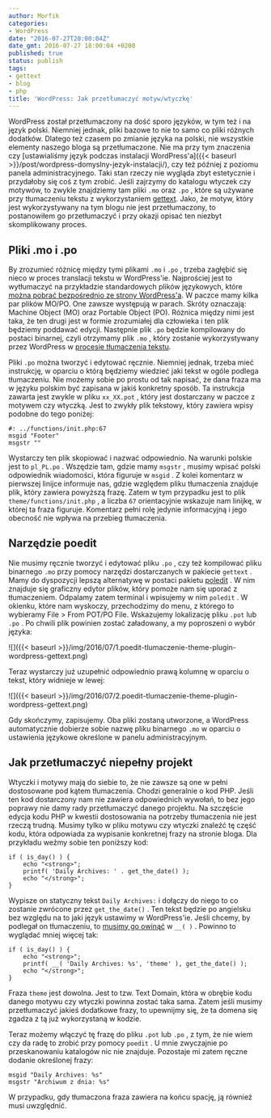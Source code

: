 ```yaml
---
author: Morfik
categories:
- WordPress
date: "2016-07-27T20:00:04Z"
date_gmt: 2016-07-27 18:00:04 +0200
published: true
status: publish
tags:
- gettext
- blog
- php
title: 'WordPress: Jak przetłumaczyć motyw/wtyczkę'
---
```


WordPress został przetłumaczony na dość sporo języków, w tym też i na język polski. Niemniej jednak,
pliki bazowe to nie to samo co pliki różnych dodatków. Dlatego też czasem po zmianie języka na
polski, nie wszystkie elementy naszego bloga są przetłumaczone. Nie ma przy tym znaczenia czy
[ustawialiśmy język podczas instalacji
WordPress'a]({{< baseurl >}}/post/wordpress-domyslny-jezyk-instalacji/), czy też później z poziomu
panela administracyjnego. Taki stan rzeczy nie wygląda zbyt estetycznie i przydałoby się coś z tym
zrobić. Jeśli zajrzymy do katalogu wtyczek czy motywów, to zwykle znajdziemy tam pliki `.mo` oraz
`.po` , które są używane przy tłumaczeniu tekstu z wykorzystaniem
[gettext](https://www.gnu.org/software/gettext/). Jako, że motyw, który jest wykorzystywany na tym
blogu nie jest przetłumaczony, to postanowiłem go przetłumaczyć i przy okazji opisać ten niezbyt
skomplikowany proces.

<!--more-->
## Pliki .mo i .po

By zrozumieć różnicę między tymi plikami `.mo` i `.po` , trzeba zagłębić się nieco w proces
translacji tekstu w WordPress'ie. Najprościej jest to wytłumaczyć na przykładzie standardowych
plików językowych, które [można pobrać bezpośrednio ze strony
WordPress'a](https://downloads.wordpress.org/translation/core/4.4/pl_PL.zip). W paczce mamy kilka
par plików MO/PO. One zawsze występują w parach. Skróty oznaczają: Machine Object (MO) oraz Portable
Object (PO). Różnica między nimi jest taka, że ten drugi jest w formie zrozumiałej dla człowieka i
ten plik będziemy poddawać edycji. Następnie plik `.po` będzie kompilowany do postaci binarnej,
czyli otrzymamy plik `.mo` , który zostanie wykorzystywany przez WordPress w [procesie tłumaczenia
tekstu](https://codex.wordpress.org/I18n_for_WordPress_Developers).

Pliki `.po` można tworzyć i edytować ręcznie. Niemniej jednak, trzeba mieć instrukcję, w oparciu o
którą będziemy wiedzieć jaki tekst w ogóle podlega tłumaczeniu. Nie możemy sobie po prostu od tak
napisać, że dana fraza ma w języku polskim być zapisana w jakiś konkretny sposób. Ta instrukcja
zawarta jest zwykle w pliku `xx_XX.pot` , który jest dostarczany w paczce z motywem czy wtyczką.
Jest to zwykły plik tekstowy, który zawiera wpisy podobne do tego poniżej:

    #: ../functions/init.php:67
    msgid "Footer"
    msgstr ""

Wystarczy ten plik skopiować i nazwać odpowiednio. Na warunki polskie jest to `pl_PL.po` . Wszędzie
tam, gdzie mamy `msgstr` , musimy wpisać polski odpowiednik wiadomości, która figuruje w `msgid` . Z
kolei komentarz w pierwszej linijce informuje nas, gdzie względem pliku tłumaczenia znajduje plik,
który zawiera powyższą frazę. Zatem w tym przypadku jest to plik `theme/functions/init.php` , a
liczba `67` orientacyjnie wskazuje nam linijkę, w której ta fraza figuruje. Komentarz pełni rolę
jedynie informacyjną i jego obecność nie wpływa na przebieg tłumaczenia.

## Narzędzie poedit

Nie musimy ręcznie tworzyć i edytować pliku `.po` , czy też kompilować pliku binarnego `.mo` przy
pomocy narzędzi dostarczanych w pakiecie `gettext` . Mamy do dyspozycji lepszą alternatywę w postaci
pakietu [poledit](https://poedit.net/) . W nim znajduje się graficzny edytor plików, który pomoże
nam się uporać z tłumaczeniem. Odpalamy zatem terminal i wpisujemy w nim `poledit` . W okienku,
które nam wyskoczy, przechodzimy do menu, z którego to wybieramy File \> From POT/PO File.
Wskazujemy lokalizację pliku `.pot` lub `.po` . Po chwili plik powinien zostać załadowany, a my
poproszeni o wybór
języka:

![]({{< baseurl >}}/img/2016/07/1.poedit-tlumaczenie-theme-plugin-wordpress-gettext.png)

Teraz wystarczy już uzupełnić odpowiednio prawą kolumnę w oparciu o tekst, który widnieje w
lewej:

![]({{< baseurl >}}/img/2016/07/2.poedit-tlumaczenie-theme-plugin-wordpress-gettext.png)

Gdy skończymy, zapisujemy. Oba pliki zostaną utworzone, a WordPress automatycznie dobierze sobie
nazwę pliku binarnego `.mo` w oparciu o ustawienia językowe określone w panelu administracyjnym.

## Jak przetłumaczyć niepełny projekt

Wtyczki i motywy mają do siebie to, że nie zawsze są one w pełni dostosowane pod kątem tłumaczenia.
Chodzi generalnie o kod PHP. Jeśli ten kod dostarczony nam nie zawiera odpowiednich wywołań, to bez
jego poprawy nie damy rady przetłumaczyć danego projektu. Na szczęście edycja kodu PHP w kwestii
dostosowania na potrzeby tłumaczenia nie jest rzeczą trudną. Musimy tylko w pliku motywu czy wtyczki
znaleźć tę część kodu, która odpowiada za wypisanie konkretnej frazy na stronie bloga. Dla przykładu
weźmy sobie ten poniższy kod:

    if ( is_day() ) {
        echo "<strong>";
        printf( 'Daily Archives: ' . get_the_date() );
        echo "</strong>";
    }

Wypisze on statyczny tekst `Daily Archives:` i dołączy do niego to co zostanie zwrócone przez
`get_the_date()` . Ten tekst będzie po angielsku bez względu na to jaki język ustawimy w
WordPress'ie. Jeśli chcemy, by podlegał on tłumaczeniu, to [musimy go
owinąć](https://codex.wordpress.org/I18n_for_WordPress_Developers#Strings_for_Translation) w `__(
)` . Powinno to wyglądać mniej więcej tak:

    if ( is_day() ) {
        echo "<strong>";
        printf( __( 'Daily Archives: %s', 'theme' ), get_the_date() );
        echo "</strong>";
    }

Fraza `theme` jest dowolna. Jest to tzw. Text Domain, która w obrębie kodu danego motywu czy wtyczki
powinna zostać taka sama. Zatem jeśli musimy przetłumaczyć jakieś dodatkowe frazy, to upewnijmy się,
że ta domena się zgadza z tą już wykorzystaną w kodzie.

Teraz możemy włączyć tę frazę do pliku `.pot` lub `.po` , z tym, że nie wiem czy da radę to zrobić
przy pomocy `poedit` . U mnie zwyczajnie po przeskanowaniu katalogów nic nie znajduje. Pozostaje mi
zatem ręczne dodanie określonej frazy:

    msgid "Daily Archives: %s"
    msgstr "Archiwum z dnia: %s"

W przypadku, gdy tłumaczona fraza zawiera na końcu spację, ją również musi uwzględnić.

